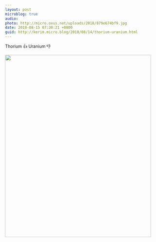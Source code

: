 ```yaml
---
layout: post
microblog: true
audio: 
photo: http://micro.oxus.net/uploads/2018/879e674bf9.jpg
date: 2018-08-15 07:30:21 +0800
guid: http://kerim.micro.blog/2018/08/14/thorium-uranium.html
---
```

Thorium 👍 Uranium 👎

<img src="http://micro.oxus.net/uploads/2018/879e674bf9.jpg" width="480" height="600" />
